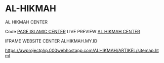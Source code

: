 # AL-HIKMAH
AL HIKMAH CENTER

Code <a href="https://github.com/wahyu9kdl/AL-HIKMAH/blob/main/ISLAMIC%20CENTER">PAGE ISLAMIC CENTER</a>
LIVE PREVIEW  <a href="https://awprojectphp.000webhostapp.com/ALHIKMAH/CENTER">AL HIKMAH CENTER</a>

IFRAME WEBSITE CENTER ALHIKMAH.MY.ID

https://awprojectphp.000webhostapp.com/ALHIKMAH/ARTIKEL/sitemap.html
